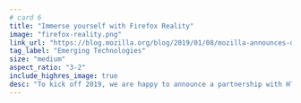 ```yaml
---
# card 6
title: "Immerse yourself with Firefox Reality"
image: "firefox-reality.png"
link_url: "https://blog.mozilla.org/blog/2019/01/08/mozilla-announces-deal-to-bring-firefox-reality-to-htc-vive-devices/?utm_source=www.mozilla.org&utm_medium=referral&utm_campaign=homepage&utm_content=card"
tag_label: "Emerging Technologies"
size: "medium"
aspect_ratio: "3-2"
include_highres_image: true
desc: "To kick off 2019, we are happy to announce a partnership with HTC VIVE to power immersive web experiences across their devices."
---
```

